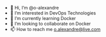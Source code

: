 - 👋 Hi, I’m @o-alexandre
- 👀 I’m interested in DevOps Technologies
- 🌱 I’m currently learning Docker
- 💞️ I’m looking to collaborate on Docker
- 📫 How to reach me o.alexandre@live.com

<!---
o-alexandre/o-alexandre is a ✨ special ✨ repository because its `README.md` (this file) appears on your GitHub profile.
You can click the Preview link to take a look at your changes.
--->
